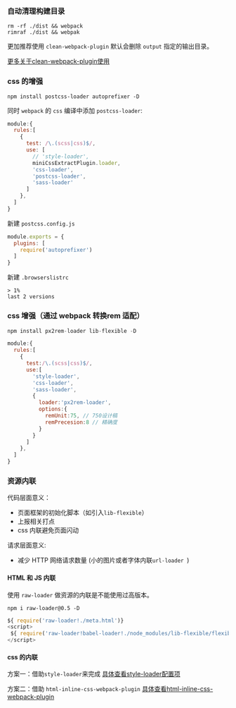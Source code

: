 


### 自动清理构建目录
```
rm -rf ./dist && webpack
rimraf ./dist && webpak
```
更加推荐使用 `clean-webpack-plugin` 默认会删除 `output` 指定的输出目录。

[更多关于clean-webpack-plugin使用](https://www.npmjs.com/package/clean-webpack-plugin)


### css 的增强

```shell
npm install postcss-loader autoprefixer -D
```
同时 `webpack` 的 `css` 编译中添加 `postcss-loader`:
```js
module:{
  rules:[
    {
      test: /\.(scss|css)$/,
      use: [
        // 'style-loader',
        miniCssExtractPlugin.loader,
        'css-loader',
        'postcss-loader',
        'sass-loader'
      ]
    },
  ]
}
```

新建 `postcss.config.js`
```js postcss.config.js
module.exports = {
  plugins: [
    require('autoprefixer')
  ]
}
```
新建 `.browserslistrc`
``` .browserslistrc
> 1%
last 2 versions
```

### css 增强（通过 webpack 转换rem 适配）

```js
npm install px2rem-loader lib-flexible -D
```
```js webpack.config.js
module:{
  rules:[
    {
      test:/\.(scss|css)$/,
      use:[
        'style-loader',
        'css-loader',
        'sass-loader',
        {
          loader:'px2rem-loader',
          options:{
            remUnit:75, // 750设计稿
            remPrecesion:8 // 精确度
          }
        }
      ]
    },
  ]
}
```

### 资源内联
代码层面意义：
* 页面框架的初始化脚本（如引入`lib-flexible`）
* 上报相关打点
* css 内联避免页面闪动  

请求层面意义:
* 减少 HTTP 网络请求数量 (小的图片或者字体内联`url-loader `)

#### HTML 和 JS 内联
使用 `raw-loader` 做资源的内联是不能使用过高版本。
```shell
npm i raw-loader@0.5 -D
```
```js
${ require('raw-loader!./meta.html')}
<script>
 ${ require('raw-loader!babel-loader!./node_modules/lib-flexible/flexible.js')}
</script>
```
#### css 的内联
方案一：借助`style-loader`来完成
[具体查看style-loader配置项](https://www.npmjs.com/package/style-loader)

方案二：借助 `html-inline-css-webpack-plugin`
[具体查看html-inline-css-webpack-plugin](https://www.npmjs.com/package/html-inline-css-webpack-plugin)


